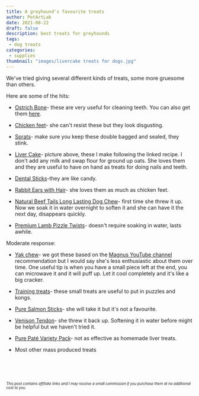 ```yaml
---
title: A greyhound's favourite treats
author: PetArtLab
date: 2021-08-22    
draft: false
description: best treats for greyhounds
tags:
 - dog treats
categories:
 - supplies
thumbnail: "images/livercake treats for dogs.jpg"
---
```


We've tried giving several different kinds of treats, some more gruesome than others. 

Here are some of the hits:

* [Ostrich Bone](https://www.petplanet.co.uk/p35900/antos_ostrich_dino_bone.aspx)- these are very useful for cleaning teeth. You can also get them [here](https://www.jrpetproducts.com/shop/large-ostrich-bone/?v=79cba1185463).

* [Chicken feet](https://www.amazon.co.uk/gp/product/B00EDR4L9C/ref=as_li_tl?ie=UTF8&amp;tag=petartlab-21&amp;camp=1634&amp;creative=6738&amp;linkCode=as2&amp;creativeASIN=B00EDR4L9C&amp;linkId=2860d5ad219647cb97de7c404531923a&_encoding=UTF8&tag=petartlab07-21&linkCode=ur2&linkId=323492c3dbfde5946824c5876dc65cc4&camp=1634&creative=6738)- she can't resist these but they look disgusting.

* [Sprats](https://www.amazon.co.uk/gp/product/B01LCXWNKI/ref=as_li_tl?ie=UTF8&amp;tag=petartlab-21&amp;camp=1634&amp;creative=6738&amp;linkCode=as2&amp;creativeASIN=B01LCXWNKI&amp;linkId=a12b1202353d1fd0260711ecf6690837&_encoding=UTF8&tag=petartlab07-21&linkCode=ur2&linkId=13ea63e5d7ae5928936d8c4565ff669a&camp=1634&creative=6738)- make sure you keep these double bagged and sealed, they stink.

* [Liver Cake](https://www.hearingdogs.org.uk/training-our-puppies/dog-treat-recipes/liver-cake/)- picture above, these I make following the linked recipe. I don't add any milk and swap flour for ground up oats. She loves them and they are useful to have on hand as treats for doing nails and teeth. 

* [Dental Sticks](https://www.petsathome.com/shop/en/pets/lilys-kitchen-woofbrush-natural-dental-large-breed-adult-dog-chews-7-pack)-they are like candy.

* [Rabbit Ears with Hair](https://www.jrpetproducts.com/shop/rabbit-ears-with-hair/?v=79cba1185463)- she loves them as much as chicken feet.

* [Natural Beef Tails Long Lasting Dog Chew](https://www.jrpetproducts.com/shop/beef-tails-for-dogs/?v=79cba1185463)- first time she threw it up. Now we soak it in water overnight to soften it and she can have it the next day, disappears quickly.

* [Premium Lamb Pizzle Twists](https://www.jrpetproducts.com/shop/premium-lamb-pizzle-twists/?v=79cba1185463)- doesn't require soaking in water, lasts awhile.

Moderate response:

* [Yak chew](https://www.amazon.co.uk/Yakers-Dog-Chew-Extra-Large/dp/B07B77P4QW/ref=sr_1_7?crid=3GIKJ83Y6AY66&amp;keywords=yak+chew&amp;qid=1698933297&amp;sprefix=yak+chew%252Caps%252C100&amp;sr=8-7&_encoding=UTF8&tag=petartlab07-21&linkCode=ur2&linkId=3b0bf98249de0141ebe07d58e95c3a9c&camp=1634&creative=6738)- we got these based on the [Magnus YouTube channel](https://www.youtube.com/user/degsgunn) recommendation but I would say she's less enthusiastic about them over time. One useful tip is when you have a small piece left at the end, you can microwave it and it will puff up. Let it cool completely and it's like a big cracker.

* [Training treats](https://www.jrpetproducts.com/pure-training-treats-dog-treats/?v=79cba1185463)- these small treats are useful to put in puzzles and kongs.

* [Pure Salmon Sticks](https://www.jrpetproducts.com/shop/pure-salmon-sticks-50g/?v=79cba1185463)- she will take it but it's not a favourite. 

* [Venison Tendon](https://www.jrpetproducts.com/shop/venison-bundle/?v=79cba1185463)- she threw it back up. Softening it in water before might be helpful but we haven't tried it.

* [Pure Paté Variety Pack](https://www.jrpetproducts.com/shop/pure-pate-variety-pack-5x400g-1-x-chicken-turkey-salmon-beef-lamb/?v=79cba1185463)- not as effective as homemade liver treats.

* Most other mass produced treats

<br>


<br>


<br>



<sub><sup>_This post contains affiliate links and I may receive a small commission if you purchase them at no additional cost to you._</sup></sub>